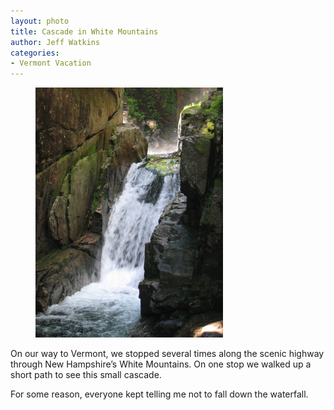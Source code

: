 ```yaml
---
layout: photo
title: Cascade in White Mountains
author: Jeff Watkins
categories:
- Vermont Vacation
---
```


<figure><img class="photo" src="/photos/IMG_2105a.jpg"></figure>

On our way to Vermont, we stopped several times along the scenic highway
through New Hampshire’s White Mountains. On one stop we walked up a short path
to see this small cascade.

For some reason, everyone kept telling me not to fall down the waterfall.

